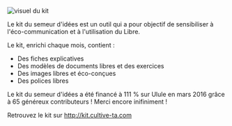 ![visuel du kit](http://kit.cultive-ta.com/images/visuelkit.png)


Le kit du semeur d'idées est un outil qui a pour objectif de sensibiliser à l'éco-communication et à l'utilisation du Libre.

Le kit, enrichi chaque mois, contient :

* Des fiches explicatives
* Des modèles de documents libres et des exercices
* Des images libres et éco-conçues
* Des polices libres

Le kit du semeur d'idées a été financé à 111 % sur Ulule en mars 2016 grâce à 65 généreux contributeurs ! Merci encore inifiniment !

Retrouvez le kit sur http://kit.cultive-ta.com

